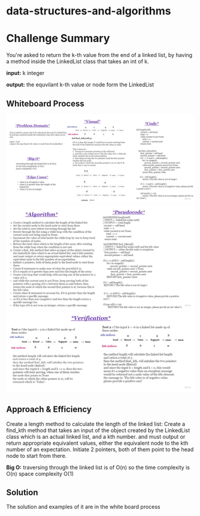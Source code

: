 # data-structures-and-algorithms


# Challenge Summary
You're asked to return the k-th value from the end of a linked list,
by having a method inside the LinkedList class that takes an int of k.

**input:** k integer

**output:** the equvilant k-th value or node form the LinkedList

## Whiteboard Process
![kth](/linked-list-kth/assests/linked-list-kth-1.jpg)
![kth](/linked-list-kth/assests/linked-list-kth-2.jpg)
![kth](/linked-list-kth/assests/linked-list-kth-3.jpg)

## Approach & Efficiency

Create a length method to calculate the length of the linked list:
Create a find_kth method that takes an input of the object created by the LinkedList class which is an actual linked list, and a kth number.
and must output or return appropriate equivalent values, either the equivalent node to the kth number of an expectation.
Initiate 2 pointers, both of them point to the head node to start from there.

**Big O:** traversing through the linked list is of O(n)
so the time complexity is O(n)
space complexity O(1)


## Solution
The solution and examples of it are in the white board process 
